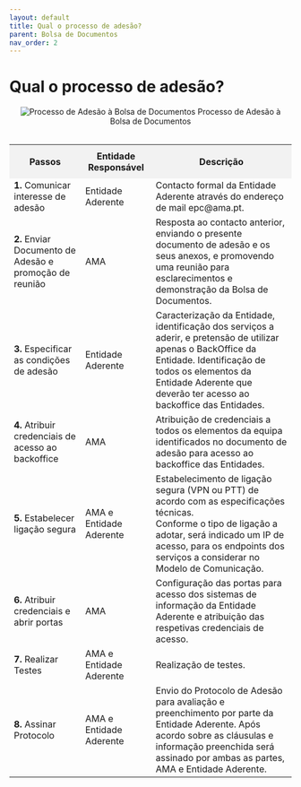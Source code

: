 ```yaml
---
layout: default
title: Qual o processo de adesão?
parent: Bolsa de Documentos
nav_order: 2
---
```


# Qual o processo de adesão?

<div style="text-align: center;">
  <img src="../../assets/images/BolsaDocumentos-ProcessodeAdes%C3%A3i.png" alt="Processo de Adesão à Bolsa de Documentos">
  Processo de Adesão à Bolsa de Documentos
</div>
<br>

<table>
  <tr>
    <th style="background-color: #f2f2f2; padding: 10px;">Passos</th>
    <th style="background-color: #f2f2f2; padding: 10px;">Entidade Responsável</th>
    <th style="background-color: #f2f2f2; padding: 10px;">Descrição</th>
  </tr>
  <tr>
    <td><strong>1.</strong> Comunicar interesse de adesão</td>
    <td>Entidade Aderente</td>
    <td>Contacto formal da Entidade Aderente através do endereço de mail epc@ama.pt.</td>
  </tr>
  <tr>
    <td><strong>2.</strong> Enviar Documento de Adesão e promoção de reunião</td>
    <td>AMA</td>
    <td>Resposta ao contacto anterior, enviando o presente documento de adesão e os seus anexos, e promovendo uma reunião para esclarecimentos e demonstração da Bolsa de Documentos.</td>
  </tr>
  <tr>
    <td><strong>3.</strong> Especificar as condições de adesão</td>
    <td>Entidade Aderente</td>
    <td>Caracterização da Entidade, identificação dos serviços a aderir, e pretensão de utilizar apenas o BackOffice da Entidade. Identificação de todos os elementos da Entidade Aderente que deverão ter acesso ao backoffice das Entidades.</td>
  </tr>
  <tr>
    <td><strong>4.</strong> Atribuir credenciais de acesso ao backoffice</td>
    <td>AMA</td>
    <td>Atribuição de credenciais a todos os elementos da equipa identificados no documento de adesão para acesso ao backoffice das Entidades.</td>
  </tr>
  <tr>
    <td><strong>5.</strong> Estabelecer ligação segura</td>
    <td>AMA e Entidade Aderente</td>
    <td>Estabelecimento de ligação segura (VPN ou PTT) de acordo com as especificações técnicas.<br>Conforme o tipo de ligação a adotar, será indicado um IP de acesso, para os endpoints dos serviços a considerar no Modelo de Comunicação.</td>
  </tr>
  <tr>
    <td><strong>6.</strong> Atribuir credenciais e abrir portas</td>
    <td>AMA</td>
    <td>Configuração das portas para acesso dos sistemas de informação da Entidade Aderente e atribuição das respetivas credenciais de acesso.</td>
  </tr>
  <tr>
    <td><strong>7.</strong> Realizar Testes</td>
    <td>AMA e Entidade Aderente</td>
    <td>Realização de testes.</td>
  </tr>
  <tr>
    <td><strong>8.</strong> Assinar Protocolo</td>
    <td>AMA e Entidade Aderente</td>
    <td>Envio do Protocolo de Adesão para avaliação e preenchimento por parte da Entidade Aderente. Após acordo sobre as cláusulas e informação preenchida será assinado por ambas as partes, AMA e Entidade Aderente.</td>
  </tr>
</table>

